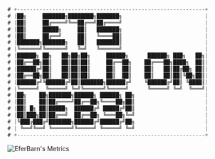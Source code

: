 ```js
# +-----------------------------------------------------------+
# |██╗     ███████╗████████╗███████╗                          |
# |██║     ██╔════╝╚══██╔══╝██╔════╝                          |
# |██║     █████╗     ██║   ███████╗                          |
# |██║     ██╔══╝     ██║   ╚════██║                          |
# |███████╗███████╗   ██║   ███████║                          |
# |╚══════╝╚══════╝   ╚═╝   ╚══════╝                          |
# |██████╗ ██╗   ██╗██╗██╗     ██████╗      ██████╗ ███╗   ██╗|
# |██╔══██╗██║   ██║██║██║     ██╔══██╗    ██╔═══██╗████╗  ██║|
# |██████╔╝██║   ██║██║██║     ██║  ██║    ██║   ██║██╔██╗ ██║|
# |██╔══██╗██║   ██║██║██║     ██║  ██║    ██║   ██║██║╚██╗██║|
# |██████╔╝╚██████╔╝██║███████╗██████╔╝    ╚██████╔╝██║ ╚████║|
# |╚═════╝  ╚═════╝ ╚═╝╚══════╝╚═════╝      ╚═════╝ ╚═╝  ╚═══╝|
# |██╗    ██╗███████╗██████╗ ██████╗ ██╗                      |
# |██║    ██║██╔════╝██╔══██╗╚════██╗██║                      |
# |██║ █╗ ██║█████╗  ██████╔╝ █████╔╝██║                      |
# |██║███╗██║██╔══╝  ██╔══██╗ ╚═══██╗╚═╝                      |
# |╚███╔███╔╝███████╗██████╔╝██████╔╝██╗                      |
# | ╚══╝╚══╝ ╚══════╝╚═════╝ ╚═════╝ ╚═╝                      |
# +-----------------------------------------------------------+
```

<!--
![EferBarn's Metrics](https://github-readme-stats.vercel.app/api?username=eferbarn&show_icons=true&theme=transparent&text_color=ffffff&title_color=ffffff&icon_color=ffffff)
-->
![EferBarn's Metrics](https://github-readme-stats.vercel.app/api?username=eferbarn&show_icons=true&hide=contribs,prs&cache_seconds=86400&theme=transparent&card_width=530px)
<!-- Automatic update -->
<!-- ![Metrics](https://metrics.lecoq.io/eferbarn?template=classic&isocalendar=1&languages=1&gists=1&isocalendar.duration=half-year&languages.limit=8&languages.threshold=0%25&languages.colors=github&languages.aliases=javascript%3A%20JS&languages.sections=most-used&languages.indepth=false&languages.analysis.timeout=15&languages.categories=markup%2C%20programming&languages.recent.categories=markup%2C%20programming&languages.recent.load=300&languages.recent.days=14&config.timezone=UTC)
-->

[comment]: <> (Take a look at https://metrics.lecoq.io/ to build your own metrics)


<!-- Manual update -->
<!--
![Metrics](https://raw.githubusercontent.com/eferbarn/eferbarn/main/Fri_Mar_11.svg)
-->

<!--
- Interested in cryptoCurrencies!
-->
